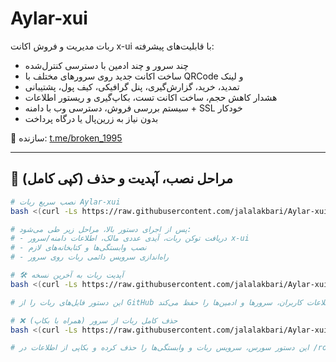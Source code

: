 # Aylar-xui

ربات مدیریت و فروش اکانت x-ui با قابلیت‌های پیشرفته:
- چند سرور و چند ادمین با دسترسی کنترل‌شده
- ساخت اکانت جدید روی سرورهای مختلف با QRCode و لینک
- تمدید، خرید، گزارش‌گیری، پنل گرافیکی، کیف پول، پشتیبانی
- هشدار کاهش حجم، ساخت اکانت تست، بکاپ‌گیری و ریستور اطلاعات
- سیستم بررسی فروش، دسترسی وب با دامنه + SSL خودکار
- بدون نیاز به زرین‌پال یا درگاه پرداخت

👤 سازنده: [t.me/broken_1995](https://t.me/broken_1995)

---

## 🚀 مراحل نصب، آپدیت و حذف (کپی کامل)

```bash
# نصب سریع ربات Aylar-xui
bash <(curl -Ls https://raw.githubusercontent.com/jalalakbari/Aylar-xui/master/install.sh)

# پس از اجرای دستور بالا، مراحل زیر طی می‌شود:
# - دریافت توکن ربات، آیدی عددی مالک، اطلاعات دامنه/سرور x-ui
# - نصب وابستگی‌ها و کتابخانه‌های لازم
# - راه‌اندازی سرویس دائمی ربات روی سرور

# 🛠 آپدیت ربات به آخرین نسخه
bash <(curl -Ls https://raw.githubusercontent.com/jalalakbari/Aylar-xui/master/update.sh)

# این دستور فایل‌های ربات را از GitHub آپدیت کرده و اطلاعات کاربران، سرورها و ادمین‌ها را حفظ می‌کند.

# ❌ حذف کامل ربات از سرور (همراه با بکاپ)
bash <(curl -Ls https://raw.githubusercontent.com/jalalakbari/Aylar-xui/master/uninstall.sh)

# این دستور سورس، سرویس ربات و وابستگی‌ها را حذف کرده و بکاپی از اطلاعات در /root/Aylar-xui-backups ذخیره می‌کند.
